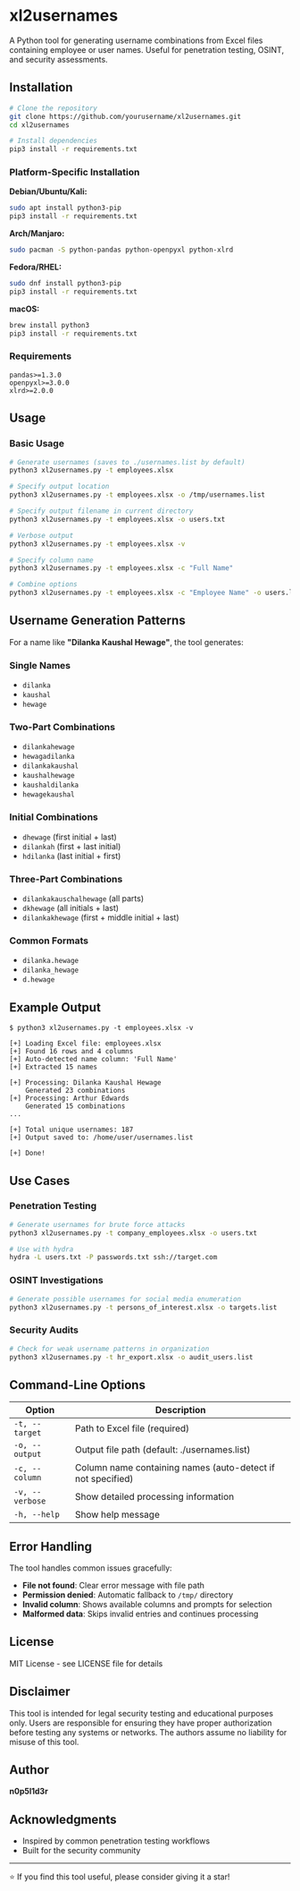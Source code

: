 # xl2usernames

A Python tool for generating username combinations from Excel files containing employee or user names. Useful for penetration testing, OSINT, and security assessments.



## Installation

```bash
# Clone the repository
git clone https://github.com/yourusername/xl2usernames.git
cd xl2usernames

# Install dependencies
pip3 install -r requirements.txt
```

### Platform-Specific Installation

**Debian/Ubuntu/Kali:**
```bash
sudo apt install python3-pip
pip3 install -r requirements.txt
```

**Arch/Manjaro:**
```bash
sudo pacman -S python-pandas python-openpyxl python-xlrd
```

**Fedora/RHEL:**
```bash
sudo dnf install python3-pip
pip3 install -r requirements.txt
```

**macOS:**
```bash
brew install python3
pip3 install -r requirements.txt
```

### Requirements

```
pandas>=1.3.0
openpyxl>=3.0.0
xlrd>=2.0.0
```

## Usage

### Basic Usage

```bash
# Generate usernames (saves to ./usernames.list by default)
python3 xl2usernames.py -t employees.xlsx

# Specify output location
python3 xl2usernames.py -t employees.xlsx -o /tmp/usernames.list

# Specify output filename in current directory
python3 xl2usernames.py -t employees.xlsx -o users.txt

# Verbose output
python3 xl2usernames.py -t employees.xlsx -v

# Specify column name
python3 xl2usernames.py -t employees.xlsx -c "Full Name"

# Combine options
python3 xl2usernames.py -t employees.xlsx -c "Employee Name" -o users.list -v
```

## Username Generation Patterns

For a name like **"Dilanka Kaushal Hewage"**, the tool generates:

### Single Names
- `dilanka`
- `kaushal`
- `hewage`

### Two-Part Combinations
- `dilankahewage`
- `hewagadilanka`
- `dilankakaushal`
- `kaushalhewage`
- `kaushaldilanka`
- `hewagekaushal`

### Initial Combinations
- `dhewage` (first initial + last)
- `dilankah` (first + last initial)
- `hdilanka` (last initial + first)

### Three-Part Combinations
- `dilankakauschalhewage` (all parts)
- `dkhewage` (all initials + last)
- `dilankakhewage` (first + middle initial + last)

### Common Formats
- `dilanka.hewage`
- `dilanka_hewage`
- `d.hewage`

## Example Output

```
$ python3 xl2usernames.py -t employees.xlsx -v

[+] Loading Excel file: employees.xlsx
[+] Found 16 rows and 4 columns
[+] Auto-detected name column: 'Full Name'
[+] Extracted 15 names

[+] Processing: Dilanka Kaushal Hewage
    Generated 23 combinations
[+] Processing: Arthur Edwards
    Generated 15 combinations
...

[+] Total unique usernames: 187
[+] Output saved to: /home/user/usernames.list

[+] Done!
```

## Use Cases

### Penetration Testing
```bash
# Generate usernames for brute force attacks
python3 xl2usernames.py -t company_employees.xlsx -o users.txt

# Use with hydra
hydra -L users.txt -P passwords.txt ssh://target.com
```

### OSINT Investigations
```bash
# Generate possible usernames for social media enumeration
python3 xl2usernames.py -t persons_of_interest.xlsx -o targets.list
```

### Security Audits
```bash
# Check for weak username patterns in organization
python3 xl2usernames.py -t hr_export.xlsx -o audit_users.list
```

## Command-Line Options

| Option | Description |
|--------|-------------|
| `-t, --target` | Path to Excel file (required) |
| `-o, --output` | Output file path (default: ./usernames.list) |
| `-c, --column` | Column name containing names (auto-detect if not specified) |
| `-v, --verbose` | Show detailed processing information |
| `-h, --help` | Show help message |

## Error Handling

The tool handles common issues gracefully:

- **File not found**: Clear error message with file path
- **Permission denied**: Automatic fallback to `/tmp/` directory
- **Invalid column**: Shows available columns and prompts for selection
- **Malformed data**: Skips invalid entries and continues processing


## License

MIT License - see LICENSE file for details

## Disclaimer

This tool is intended for legal security testing and educational purposes only. Users are responsible for ensuring they have proper authorization before testing any systems or networks. The authors assume no liability for misuse of this tool.

## Author

**n0p5l1d3r**

## Acknowledgments

- Inspired by common penetration testing workflows
- Built for the security community

---

⭐ If you find this tool useful, please consider giving it a star!
